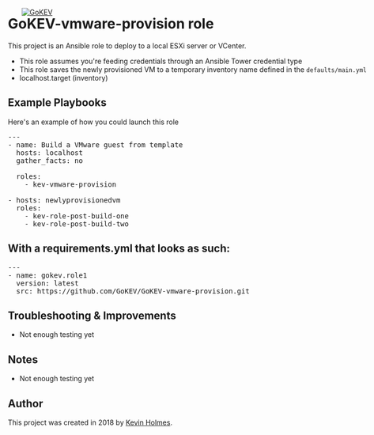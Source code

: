 [![GoKEV](http://GoKEV.com/GoKEV200.png)](http://GoKEV.com/)

<div style="position: absolute; top: 40px; left: 200px;">

# GoKEV-vmware-provision role

This project is an Ansible role to deploy to a local ESXi server or VCenter.
  - This role assumes you're feeding credentials through an Ansible Tower credential type
  - This role saves the newly provisioned VM to a temporary inventory name defined in the `defaults/main.yml`
  - localhost.target (inventory)


## Example Playbooks
Here's an example of how you could launch this role


<pre>---
- name: Build a VMware guest from template
  hosts: localhost
  gather_facts: no

  roles:
    - kev-vmware-provision

- hosts: newlyprovisionedvm
  roles:
    - kev-role-post-build-one
    - kev-role-post-build-two
</pre>

## With a requirements.yml that looks as such:

<pre>
---
- name: gokev.role1
  version: latest
  src: https://github.com/GoKEV/GoKEV-vmware-provision.git
</pre>

## Troubleshooting & Improvements

- Not enough testing yet

## Notes

  - Not enough testing yet

## Author

This project was created in 2018 by [Kevin Holmes](http://GoKEV.com/).


